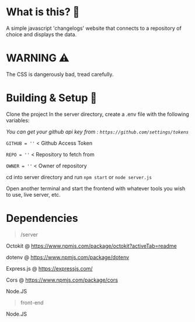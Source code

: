 # What is this? 🤔
A simple javascript 'changelogs' website that connects to a repository of choice and displays the data.

# WARNING ⚠️
The CSS is dangerously bad, tread carefully.

# Building & Setup 🔨
Clone the project
In the server directory, create a .env file with the following variables:

*You can get your github api key from : `https://github.com/settings/tokens`*

`GITHUB = ''` < Github Access Token

`REPO = ''` < Repository to fetch from

`OWNER = ''` < Owner of repository

cd into server directory and run `npm start` or `node server.js`

Open another terminal and start the frontend with whatever tools you wish to use, live server, etc.


# Dependencies
> /server

Octokit @ https://www.npmjs.com/package/octokit?activeTab=readme

dotenv @ https://www.npmjs.com/package/dotenv

Express.js @ https://expressjs.com/

Cors @ https://www.npmjs.com/package/cors

Node.JS

> front-end

Node.JS
